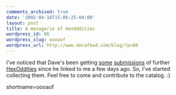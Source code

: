```yaml
---
comments_archived: true
date: '2002-04-18T15:06:25-04:00'
layout: post
title: A menagerie of HexOddities
wordpress_id: 86
wordpress_slug: oooaof
wordpress_url: http://www.decafbad.com/blog/?p=86
---
```

<p>I've noticed that Dave's been getting <a href="http://scriptingnews.userland.com/backissues/2002/04/17#lb43653cd96a91c17fca25e3be8aed803">some</a> <a href="http://scriptingnews.userland.com/backissues/2002/04/18#l674002cd58669e2c2e692247884972dc">submissions</a> of further <a href="http://www.decafbad.com/twiki/bin/view/Main/HexOddities">HexOddities</a> since he linked to me a few days ago.  So, I've started collecting them.  Feel free to come and contribute to the catalog. :)</p>
<!--more-->
shortname=oooaof
